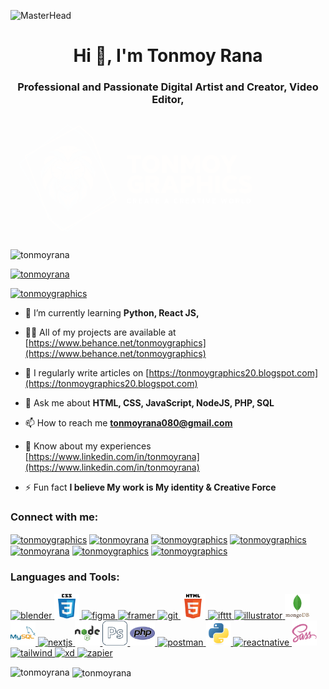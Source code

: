 ![MasterHead](https://github.com/TonmoyRana/TonmoyRana/blob/main/tonmoyrana_httpss.mj.runjRAfITdZuPM_Isometric_interactive_illus_759a5a1f-305f-40b9-92d7-3c5157aafb41.png?raw=true)
<style>.mylogo{mix-blend-mode:screen;}</style>
<h1 align="center">Hi 👋, I'm Tonmoy Rana</h1>
<h3 align="center">Professional and Passionate Digital Artist and Creator, Video Editor,</h3>
<img class="mylogo" align="center" alt="Coding" width="400" src="Tonmoy Graphics Logo 3.jpg"/>
<p align="left"> <img src="https://komarev.com/ghpvc/?username=tonmoyrana&label=Profile%20views&color=0e75b6&style=flat" alt="tonmoyrana" /> </p>

<p align="left"> <a href="https://github.com/ryo-ma/github-profile-trophy"><img src="https://github-profile-trophy.vercel.app/?username=tonmoyrana" alt="tonmoyrana" /></a> </p>

<p align="left"> <a href="https://twitter.com/tonmoygraphics" target="blank"><img src="https://img.shields.io/twitter/follow/tonmoygraphics?logo=twitter&style=for-the-badge" alt="tonmoygraphics" /></a> </p>

- 🌱 I’m currently learning **Python, React JS,**

- 👨‍💻 All of my projects are available at [https://www.behance.net/tonmoygraphics](https://www.behance.net/tonmoygraphics)

- 📝 I regularly write articles on [https://tonmoygraphics20.blogspot.com](https://tonmoygraphics20.blogspot.com)

- 💬 Ask me about **HTML, CSS, JavaScript, NodeJS, PHP, SQL**

- 📫 How to reach me **tonmoyrana080@gmail.com**

- 📄 Know about my experiences [https://www.linkedin.com/in/tonmoyrana](https://www.linkedin.com/in/tonmoyrana)

- ⚡ Fun fact **I believe My work is My identity & Creative Force**

<h3 align="left">Connect with me:</h3>
<p align="left">
<a href="https://twitter.com/tonmoygraphics" target="blank"><img align="center" src="https://raw.githubusercontent.com/rahuldkjain/github-profile-readme-generator/master/src/images/icons/Social/twitter.svg" alt="tonmoygraphics" height="30" width="40" /></a>
<a href="https://linkedin.com/in/tonmoyrana" target="blank"><img align="center" src="https://raw.githubusercontent.com/rahuldkjain/github-profile-readme-generator/master/src/images/icons/Social/linked-in-alt.svg" alt="tonmoyrana" height="30" width="40" /></a>
<a href="https://fb.com/tonmoygraphics" target="blank"><img align="center" src="https://raw.githubusercontent.com/rahuldkjain/github-profile-readme-generator/master/src/images/icons/Social/facebook.svg" alt="tonmoygraphics" height="30" width="40" /></a>
<a href="https://instagram.com/tonmoygraphics" target="blank"><img align="center" src="https://raw.githubusercontent.com/rahuldkjain/github-profile-readme-generator/master/src/images/icons/Social/instagram.svg" alt="tonmoygraphics" height="30" width="40" /></a>
<a href="https://dribbble.com/tonmoyrana" target="blank"><img align="center" src="https://raw.githubusercontent.com/rahuldkjain/github-profile-readme-generator/master/src/images/icons/Social/dribbble.svg" alt="tonmoyrana" height="30" width="40" /></a>
<a href="https://www.behance.net/tonmoygraphics" target="blank"><img align="center" src="https://raw.githubusercontent.com/rahuldkjain/github-profile-readme-generator/master/src/images/icons/Social/behance.svg" alt="tonmoygraphics" height="30" width="40" /></a>
<a href="https://www.youtube.com/c/tonmoygraphics" target="blank"><img align="center" src="https://raw.githubusercontent.com/rahuldkjain/github-profile-readme-generator/master/src/images/icons/Social/youtube.svg" alt="tonmoygraphics" height="30" width="40" /></a>
</p>

<h3 align="left">Languages and Tools:</h3>
<p align="left"> <a href="https://www.blender.org/" target="_blank" rel="noreferrer"> <img src="https://download.blender.org/branding/community/blender_community_badge_white.svg" alt="blender" width="40" height="40"/> </a> <a href="https://www.w3schools.com/css/" target="_blank" rel="noreferrer"> <img src="https://raw.githubusercontent.com/devicons/devicon/master/icons/css3/css3-original-wordmark.svg" alt="css3" width="40" height="40"/> </a> <a href="https://www.figma.com/" target="_blank" rel="noreferrer"> <img src="https://www.vectorlogo.zone/logos/figma/figma-icon.svg" alt="figma" width="40" height="40"/> </a> <a href="https://www.framer.com/" target="_blank" rel="noreferrer"> <img src="https://www.vectorlogo.zone/logos/framer/framer-icon.svg" alt="framer" width="40" height="40"/> </a> <a href="https://git-scm.com/" target="_blank" rel="noreferrer"> <img src="https://www.vectorlogo.zone/logos/git-scm/git-scm-icon.svg" alt="git" width="40" height="40"/> </a> <a href="https://www.w3.org/html/" target="_blank" rel="noreferrer"> <img src="https://raw.githubusercontent.com/devicons/devicon/master/icons/html5/html5-original-wordmark.svg" alt="html5" width="40" height="40"/> </a> <a href="https://ifttt.com/" target="_blank" rel="noreferrer"> <img src="https://www.vectorlogo.zone/logos/ifttt/ifttt-ar21.svg" alt="ifttt" width="40" height="40"/> </a> <a href="https://www.adobe.com/in/products/illustrator.html" target="_blank" rel="noreferrer"> <img src="https://www.vectorlogo.zone/logos/adobe_illustrator/adobe_illustrator-icon.svg" alt="illustrator" width="40" height="40"/> </a> <a href="https://www.mongodb.com/" target="_blank" rel="noreferrer"> <img src="https://raw.githubusercontent.com/devicons/devicon/master/icons/mongodb/mongodb-original-wordmark.svg" alt="mongodb" width="40" height="40"/> </a> <a href="https://www.mysql.com/" target="_blank" rel="noreferrer"> <img src="https://raw.githubusercontent.com/devicons/devicon/master/icons/mysql/mysql-original-wordmark.svg" alt="mysql" width="40" height="40"/> </a> <a href="https://nextjs.org/" target="_blank" rel="noreferrer"> <img src="https://cdn.worldvectorlogo.com/logos/nextjs-2.svg" alt="nextjs" width="40" height="40"/> </a> <a href="https://nodejs.org" target="_blank" rel="noreferrer"> <img src="https://raw.githubusercontent.com/devicons/devicon/master/icons/nodejs/nodejs-original-wordmark.svg" alt="nodejs" width="40" height="40"/> </a> <a href="https://www.photoshop.com/en" target="_blank" rel="noreferrer"> <img src="https://raw.githubusercontent.com/devicons/devicon/master/icons/photoshop/photoshop-line.svg" alt="photoshop" width="40" height="40"/> </a> <a href="https://www.php.net" target="_blank" rel="noreferrer"> <img src="https://raw.githubusercontent.com/devicons/devicon/master/icons/php/php-original.svg" alt="php" width="40" height="40"/> </a> <a href="https://postman.com" target="_blank" rel="noreferrer"> <img src="https://www.vectorlogo.zone/logos/getpostman/getpostman-icon.svg" alt="postman" width="40" height="40"/> </a> <a href="https://www.python.org" target="_blank" rel="noreferrer"> <img src="https://raw.githubusercontent.com/devicons/devicon/master/icons/python/python-original.svg" alt="python" width="40" height="40"/> </a> <a href="https://reactnative.dev/" target="_blank" rel="noreferrer"> <img src="https://reactnative.dev/img/header_logo.svg" alt="reactnative" width="40" height="40"/> </a> <a href="https://sass-lang.com" target="_blank" rel="noreferrer"> <img src="https://raw.githubusercontent.com/devicons/devicon/master/icons/sass/sass-original.svg" alt="sass" width="40" height="40"/> </a> <a href="https://tailwindcss.com/" target="_blank" rel="noreferrer"> <img src="https://www.vectorlogo.zone/logos/tailwindcss/tailwindcss-icon.svg" alt="tailwind" width="40" height="40"/> </a> <a href="https://www.adobe.com/products/xd.html" target="_blank" rel="noreferrer"> <img src="https://cdn.worldvectorlogo.com/logos/adobe-xd.svg" alt="xd" width="40" height="40"/> </a> <a href="https://zapier.com" target="_blank" rel="noreferrer"> <img src="https://www.vectorlogo.zone/logos/zapier/zapier-icon.svg" alt="zapier" width="40" height="40"/> </a> </p>

<p><img align="left" src="https://github-readme-stats.vercel.app/api/top-langs?username=tonmoyrana&show_icons=true&locale=en&layout=compact" alt="tonmoyrana" /></p>

<p>&nbsp;<img align="center" src="https://github-readme-stats.vercel.app/api?username=tonmoyrana&show_icons=true&locale=en" alt="tonmoyrana" /></p>
